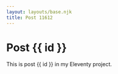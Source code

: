 ```yaml
---
layout: layouts/base.njk
title: Post 11612
---
```


# Post {{ id }}

This is post {{ id }} in my Eleventy project.
